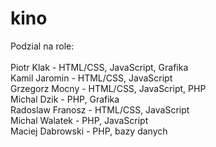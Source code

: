 # kino

Podzial na role:
<br><br>
Piotr Klak - HTML/CSS, JavaScript,  Grafika<br>
Kamil Jaromin - HTML/CSS, JavaScript<br>
Grzegorz Mocny - HTML/CSS, JavaScript, PHP<br>
Michal Dzik - PHP, Grafika<br>
Radoslaw Franosz - HTML/CSS, JavaScript<br>
Michal Walatek - PHP, JavaScript<br>
Maciej Dabrowski - PHP, bazy danych<br>

